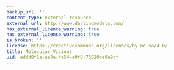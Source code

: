 ```yaml
---
backup_url: ''
content_type: external-resource
external_url: http://www.darlingmodels.com/
has_external_licence_warning: true
has_external_license_warning: true
is_broken: ''
license: https://creativecommons.org/licenses/by-nc-sa/4.0/
title: Molecular Visions
uid: eddd8f1a-aa3e-4a54-a0f0-76020ce9e9cf
---
```

